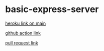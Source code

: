 # basic-express-server


[heroku link on main](https://basic-server-mohammad.herokuapp.com/)

[github action link ](https://github.com/mohammadsh96/basic-express-server/actions)

[pull request link](https://github.com/mohammadsh96/basic-express-server/pull/3)
